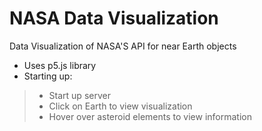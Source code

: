 # NASA Data Visualization

Data Visualization of NASA'S API for near Earth objects
* Uses p5.js library
* Starting up:
> * Start up server
> * Click on Earth to view visualization
> * Hover over asteroid elements to view information
